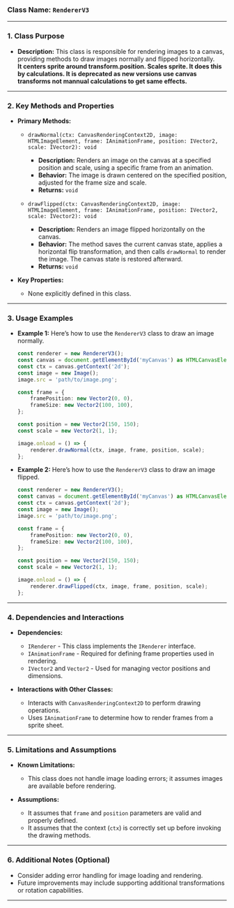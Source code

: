 ### **Class Name:** `RendererV3`

---

### **1. Class Purpose**
- **Description:**
  This class is responsible for rendering images to a canvas, providing methods to draw images normally and flipped horizontally.  
  **It centers sprite around transform.position. Scales sprite. It does this by calculations.  It is deprecated as new versions use canvas transforms not mannual calculations to get same effects.**

---

### **2. Key Methods and Properties**
- **Primary Methods:**
  - `drawNormal(ctx: CanvasRenderingContext2D, image: HTMLImageElement, frame: IAnimationFrame, position: IVector2, scale: IVector2): void`
    - **Description:** Renders an image on the canvas at a specified position and scale, using a specific frame from an animation.
    - **Behavior:** The image is drawn centered on the specified position, adjusted for the frame size and scale.
    - **Returns:** `void`
  
  - `drawFlipped(ctx: CanvasRenderingContext2D, image: HTMLImageElement, frame: IAnimationFrame, position: IVector2, scale: IVector2): void`
    - **Description:** Renders an image flipped horizontally on the canvas.
    - **Behavior:** The method saves the current canvas state, applies a horizontal flip transformation, and then calls `drawNormal` to render the image. The canvas state is restored afterward.
    - **Returns:** `void`

- **Key Properties:**
  - None explicitly defined in this class.

---

### **3. Usage Examples**
- **Example 1:**
  Here’s how to use the `RendererV3` class to draw an image normally.

  ```typescript
  const renderer = new RendererV3();
  const canvas = document.getElementById('myCanvas') as HTMLCanvasElement;
  const ctx = canvas.getContext('2d');
  const image = new Image();
  image.src = 'path/to/image.png';
  
  const frame = {
      framePosition: new Vector2(0, 0),
      frameSize: new Vector2(100, 100),
  };
  
  const position = new Vector2(150, 150);
  const scale = new Vector2(1, 1);
  
  image.onload = () => {
      renderer.drawNormal(ctx, image, frame, position, scale);
  };
  ```

- **Example 2:**
  Here’s how to use the `RendererV3` class to draw an image flipped.

  ```typescript
  const renderer = new RendererV3();
  const canvas = document.getElementById('myCanvas') as HTMLCanvasElement;
  const ctx = canvas.getContext('2d');
  const image = new Image();
  image.src = 'path/to/image.png';
  
  const frame = {
      framePosition: new Vector2(0, 0),
      frameSize: new Vector2(100, 100),
  };
  
  const position = new Vector2(150, 150);
  const scale = new Vector2(1, 1);
  
  image.onload = () => {
      renderer.drawFlipped(ctx, image, frame, position, scale);
  };
  ```

---

### **4. Dependencies and Interactions**
- **Dependencies:**
  - `IRenderer` - This class implements the `IRenderer` interface.
  - `IAnimationFrame` - Required for defining frame properties used in rendering.
  - `IVector2` and `Vector2` - Used for managing vector positions and dimensions.

- **Interactions with Other Classes:**
  - Interacts with `CanvasRenderingContext2D` to perform drawing operations.
  - Uses `IAnimationFrame` to determine how to render frames from a sprite sheet.

---

### **5. Limitations and Assumptions**
- **Known Limitations:**
  - This class does not handle image loading errors; it assumes images are available before rendering.
  
- **Assumptions:**
  - It assumes that `frame` and `position` parameters are valid and properly defined.
  - It assumes that the context (`ctx`) is correctly set up before invoking the drawing methods.

---

### **6. Additional Notes (Optional)**
- Consider adding error handling for image loading and rendering.
- Future improvements may include supporting additional transformations or rotation capabilities.

---